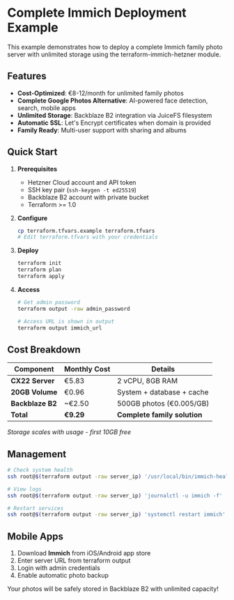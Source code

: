 # Complete Immich Deployment Example

This example demonstrates how to deploy a complete Immich family photo server with unlimited storage using the terraform-immich-hetzner module.

## Features

- **Cost-Optimized**: €8-12/month for unlimited family photos
- **Complete Google Photos Alternative**: AI-powered face detection, search, mobile apps
- **Unlimited Storage**: Backblaze B2 integration via JuiceFS filesystem
- **Automatic SSL**: Let's Encrypt certificates when domain is provided
- **Family Ready**: Multi-user support with sharing and albums

## Quick Start

1. **Prerequisites**
   - Hetzner Cloud account and API token
   - SSH key pair (`ssh-keygen -t ed25519`)
   - Backblaze B2 account with private bucket
   - Terraform >= 1.0

2. **Configure**
   ```bash
   cp terraform.tfvars.example terraform.tfvars
   # Edit terraform.tfvars with your credentials
   ```

3. **Deploy**
   ```bash
   terraform init
   terraform plan
   terraform apply
   ```

4. **Access**
   ```bash
   # Get admin password
   terraform output -raw admin_password
   
   # Access URL is shown in output
   terraform output immich_url
   ```

## Cost Breakdown

| Component | Monthly Cost | Details |
|-----------|--------------|---------|
| **CX22 Server** | €5.83 | 2 vCPU, 8GB RAM |
| **20GB Volume** | €0.96 | System + database + cache |
| **Backblaze B2** | ~€2.50 | 500GB photos (€0.005/GB) |
| **Total** | **€9.29** | **Complete family solution** |

*Storage scales with usage - first 10GB free*

## Management

```bash
# Check system health
ssh root@$(terraform output -raw server_ip) '/usr/local/bin/immich-health-check.sh'

# View logs
ssh root@$(terraform output -raw server_ip) 'journalctl -u immich -f'

# Restart services
ssh root@$(terraform output -raw server_ip) 'systemctl restart immich'
```

## Mobile Apps

1. Download **Immich** from iOS/Android app store
2. Enter server URL from terraform output
3. Login with admin credentials
4. Enable automatic photo backup

Your photos will be safely stored in Backblaze B2 with unlimited capacity!
